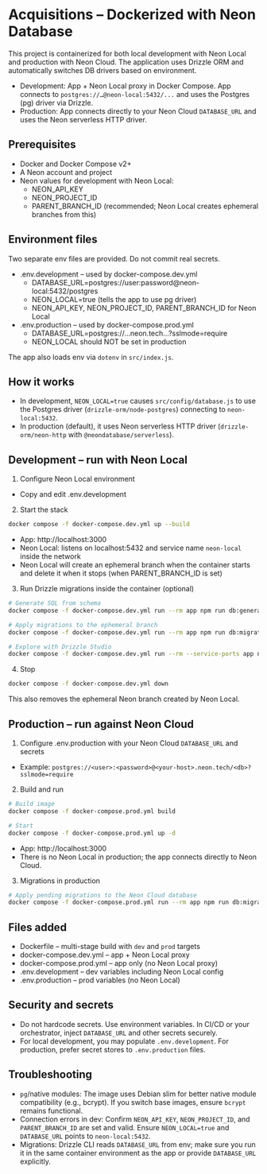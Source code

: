 # Acquisitions – Dockerized with Neon Database

This project is containerized for both local development with Neon Local and production with Neon Cloud. The application uses Drizzle ORM and automatically switches DB drivers based on environment.

- Development: App + Neon Local proxy in Docker Compose. App connects to `postgres://…@neon-local:5432/...` and uses the Postgres (pg) driver via Drizzle.
- Production: App connects directly to your Neon Cloud `DATABASE_URL` and uses the Neon serverless HTTP driver.

## Prerequisites
- Docker and Docker Compose v2+
- A Neon account and project
- Neon values for development with Neon Local:
  - NEON_API_KEY
  - NEON_PROJECT_ID
  - PARENT_BRANCH_ID (recommended; Neon Local creates ephemeral branches from this)

## Environment files

Two separate env files are provided. Do not commit real secrets.

- .env.development – used by docker-compose.dev.yml
  - DATABASE_URL=postgres://user:password@neon-local:5432/postgres
  - NEON_LOCAL=true (tells the app to use pg driver)
  - NEON_API_KEY, NEON_PROJECT_ID, PARENT_BRANCH_ID for Neon Local
- .env.production – used by docker-compose.prod.yml
  - DATABASE_URL=postgres://…neon.tech…?sslmode=require
  - NEON_LOCAL should NOT be set in production

The app also loads env via `dotenv` in `src/index.js`.

## How it works

- In development, `NEON_LOCAL=true` causes `src/config/database.js` to use the Postgres driver (`drizzle-orm/node-postgres`) connecting to `neon-local:5432`.
- In production (default), it uses Neon serverless HTTP driver (`drizzle-orm/neon-http` with `@neondatabase/serverless`).

## Development – run with Neon Local

1) Configure Neon Local environment
- Copy and edit .env.development

2) Start the stack
```sh
docker compose -f docker-compose.dev.yml up --build
```
- App: http://localhost:3000
- Neon Local: listens on localhost:5432 and service name `neon-local` inside the network
- Neon Local will create an ephemeral branch when the container starts and delete it when it stops (when PARENT_BRANCH_ID is set)

3) Run Drizzle migrations inside the container (optional)
```sh
# Generate SQL from schema
docker compose -f docker-compose.dev.yml run --rm app npm run db:generate

# Apply migrations to the ephemeral branch
docker compose -f docker-compose.dev.yml run --rm app npm run db:migrate

# Explore with Drizzle Studio
docker compose -f docker-compose.dev.yml run --rm --service-ports app npm run db:studio
```

4) Stop
```sh
docker compose -f docker-compose.dev.yml down
```
This also removes the ephemeral Neon branch created by Neon Local.

## Production – run against Neon Cloud

1) Configure .env.production with your Neon Cloud `DATABASE_URL` and secrets
- Example: `postgres://<user>:<password>@<your-host>.neon.tech/<db>?sslmode=require`

2) Build and run
```sh
# Build image
docker compose -f docker-compose.prod.yml build

# Start
docker compose -f docker-compose.prod.yml up -d
```
- App: http://localhost:3000
- There is no Neon Local in production; the app connects directly to Neon Cloud.

3) Migrations in production
```sh
# Apply pending migrations to the Neon Cloud database
docker compose -f docker-compose.prod.yml run --rm app npm run db:migrate
```

## Files added

- Dockerfile – multi-stage build with `dev` and `prod` targets
- docker-compose.dev.yml – app + Neon Local proxy
- docker-compose.prod.yml – app only (no Neon Local proxy)
- .env.development – dev variables including Neon Local config
- .env.production – prod variables (no Neon Local)

## Security and secrets

- Do not hardcode secrets. Use environment variables. In CI/CD or your orchestrator, inject `DATABASE_URL` and other secrets securely.
- For local development, you may populate `.env.development`. For production, prefer secret stores to `.env.production` files.

## Troubleshooting

- `pg`/native modules: The image uses Debian slim for better native module compatibility (e.g., bcrypt). If you switch base images, ensure `bcrypt` remains functional.
- Connection errors in dev: Confirm `NEON_API_KEY`, `NEON_PROJECT_ID`, and `PARENT_BRANCH_ID` are set and valid. Ensure `NEON_LOCAL=true` and `DATABASE_URL` points to `neon-local:5432`.
- Migrations: Drizzle CLI reads `DATABASE_URL` from env; make sure you run it in the same container environment as the app or provide `DATABASE_URL` explicitly.
